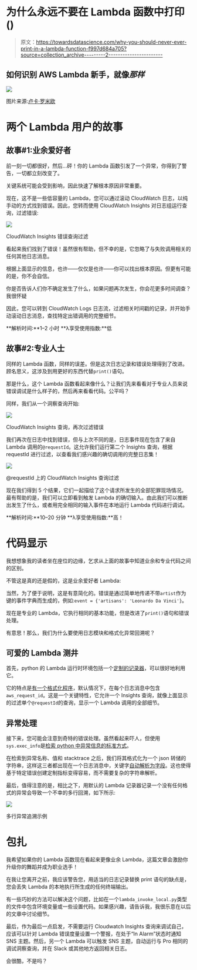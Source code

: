 # 为什么永远不要在 Lambda 函数中打印()

> 原文：<https://towardsdatascience.com/why-you-should-never-ever-print-in-a-lambda-function-f997d684a705?source=collection_archive---------2----------------------->

## 如何识别 AWS Lambda 新手，就像*那样*

![](img/c914fe914a619fe341741cb16060e2dd.png)

图片来源:[卢卡·罗米欧](http://www.lucaromeo.com)

# 两个 Lambda 用户的故事

## 故事#1:业余爱好者

前一刻一切都很好，然后…砰！你的 Lambda 函数引发了一个异常，你得到了警告，一切都立刻改变了。

关键系统可能会受到影响，因此快速了解根本原因非常重要。

现在，这不是一些低容量的 Lambda，您可以通过滚动 CloudWatch 日志，以纯手动的方式找到错误。因此，您转而使用 CloudWatch Insights 对日志组运行查询，过滤错误:

![](img/0ad97d97dc1adbe83069eed69dd56e0e.png)

CloudWatch Insights 错误查询过滤

看起来我们找到了错误！虽然很有帮助，但不幸的是，它忽略了与失败调用相关的任何其他日志消息。

根据上面显示的信息，也许——仅仅是也许——你可以找出根本原因。但更有可能的是，你不会自信。

你是否告诉人们你不确定发生了什么，如果问题再次发生，你会花更多时间调查？我很怀疑

因此，您可以转到 CloudWatch Logs 日志流，过滤相关时间戳的记录，并开始手动滚动日志消息，查找特定出错调用的完整细节。

**解析时间:**1–2 小时
**λ享受使用指数:**低

## 故事#2:专业人士

同样的 Lambda 函数，同样的误差。但是这次日志记录和错误处理得到了改进。顾名思义，这涉及到用更好的东西代替`print()`语句。

那是什么，这个 Lambda 函数看起来像什么？让我们先来看看对于专业人员来说错误调试是什么样子的，然后再来看看代码。公平吗？

同样，我们从一个洞察查询开始:

![](img/24449c8239436b04098ade566fba7599.png)

CloudWatch Insights 查询，再次过滤错误

我们再次在日志中找到错误，但与上次不同的是，日志事件现在包含了来自 Lambda 调用的`@requestId`。这允许我们运行第二个 Insights 查询，根据 requestId 进行过滤，以查看我们感兴趣的确切调用的完整日志集！

![](img/a8e24615fd656ad91ca51a4eeaabf7bd.png)

@requestId 上的 CloudWatch Insights 查询过滤

现在我们得到 5 个结果，它们一起描绘了这个请求所发生的全部犯罪现场情况。最有帮助的是，我们可以立即看到触发 Lambda 的确切输入。由此我们可以推断出发生了什么，或者用完全相同的输入事件在本地运行 Lambda 代码进行调试。

**解析时间:**10–20 分钟
**λ享受使用指数:**高！

# 代码显示

我想想象我的读者坐在座位的边缘，乞求从上面的故事中知道业余和专业代码之间的区别。

不管这是真的还是假的，这是业余爱好者 Lambda:

当然，为了便于说明，这是有意简化的。错误是通过简单地传递不带`artist`作为键的事件字典而生成的，例如:`event = {'artisans': 'Leonardo Da Vinci'}`。

现在是专业的 Lambda，它执行相同的基本功能，但是改进了`print()`语句和错误处理。

有意思！那么，我们为什么要使用日志模块和格式化异常回溯呢？

## 可爱的 Lambda 测井

首先，python 的 Lambda 运行时环境包括一个[定制的记录器](https://docs.aws.amazon.com/lambda/latest/dg/python-logging.html#python-logging-lib)，可以很好地利用它。

它的特点是[有一个格式化程序](https://www.denialof.services/lambda/)，默认情况下，在每个日志消息中包含`aws_request_id`。这是一个关键特性，它允许一个 Insights 查询，就像上面显示的过滤单个`@requestId`的查询，显示一个 Lambda 调用的全部细节。

## 异常处理

接下来，您可能会注意到奇特的错误处理。虽然看起来吓人，但使用`sys.exec_info`是[检索 python 中异常信息的标准方式](https://docs.python.org/3/library/logging.html#logging.Logger.debug)。

在检索到异常名称、值和 stacktrace 之后，我们将其格式化为一个 json 转储的字符串，这样这三者都出现在一个日志消息中，关键字[自动解析为字段](https://docs.aws.amazon.com/AmazonCloudWatch/latest/logs/CWL_AnalyzeLogData-discoverable-fields.html#CWL_AnalyzeLogData-discoverable-JSON-logs)。这也使得基于特定错误创建定制指标变得容易，而不需要复杂的字符串解析。

最后，值得注意的是，相比之下，用默认的 Lambda 记录器记录一个没有任何格式的异常会导致一个不幸的多行回溯，如下所示:

![](img/4c88fe76108258e6b2d056cfd4437d01.png)

多行异常追溯示例

# 包扎

我希望如果你的 Lambda 函数现在看起来更像业余 Lambda，这篇文章会激励你升级你的舞蹈并成为职业选手！

在我让您离开之前，我应该警告您，用适当的日志记录替换 print 语句的缺点是，您会丢失 Lambda 的本地执行所生成的任何终端输出。

有一些巧妙的方法可以解决这个问题，比如在一个`lambda_invoke_local.py`类型的文件中包含环境变量或一些设置代码。如果感兴趣，请告诉我，我很乐意在以后的文章中讨论细节。

最后，作为最后一点启发，不需要运行 Cloudwatch Insights 查询来调试自己，应该可以针对 Lambda 错误度量设置一个警报，在处于“In Alarm”状态时通知 SNS 主题。然后，另一个 Lambda 可以触发 SNS 主题，自动运行与 Pro 相同的调试洞察查询，并在 Slack 或其他地方返回相关日志。

会很酷，不是吗？